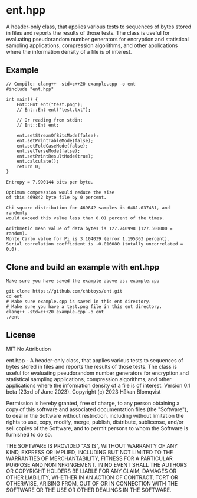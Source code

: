 # ent.hpp
A header-only class, that applies various tests to sequences of bytes stored in files and reports the results of those tests. The class is useful for evaluating pseudorandom number generators for encryption and statistical sampling applications, compression algorithms, and other applications where the information density of a file is of interest.

## Example
```
// Compile: clang++ -std=c++20 example.cpp -o ent
#include "ent.hpp"

int main() {
    Ent::Ent ent("test.png");
    // Ent::Ent ent("test.txt");

    // Or reading from stdin:
    // Ent::Ent ent;

    ent.setStreamOfBitsMode(false);
    ent.setPrintTableMode(false);
    ent.setFoldCaseMode(false);
    ent.setTerseMode(false);
    ent.setPrintResultMode(true);
    ent.calculate();
    return 0;
}

```
```
Entropy = 7.990144 bits per byte.

Optimum compression would reduce the size
of this 469842 byte file by 0 percent.

Chi square distribution for 469842 samples is 6481.037481, and randomly
would exceed this value less than 0.01 percent of the times.

Arithmetic mean value of data bytes is 127.740998 (127.500000 = random).
Monte Carlo value for Pi is 3.104039 (error 1.195363 percent).
Serial correlation coefficient is -0.016080 (totally uncorrelated = 0.0).
```
## Clone and build an example with ent.hpp

```
Make sure you have saved the example above as: example.cpp

git clone https://github.com/chbtoys/ent.git
cd ent
# Make sure example.cpp is saved in this ent directory.
# Make sure you have a test.png file in this ent directory.
clang++ -std=c++20 example.cpp -o ent
./ent
```

## License

MIT No Attribution

ent.hpp - A header-only class, that applies various tests to sequences of bytes 
stored in files and reports the results of those tests. The class is useful 
for evaluating pseudorandom number generators for encryption and statistical 
sampling applications, compression algorithms, and other applications where 
the information density of a file is of interest.
Version 0.1 beta (23:rd of June 2023).
Copyright (c) 2023 Håkan Blomqvist

Permission is hereby granted, free of charge, to any person obtaining a copy of this
software and associated documentation files (the "Software"), to deal in the Software
without restriction, including without limitation the rights to use, copy, modify,
merge, publish, distribute, sublicense, and/or sell copies of the Software, and to
permit persons to whom the Software is furnished to do so.

THE SOFTWARE IS PROVIDED "AS IS", WITHOUT WARRANTY OF ANY KIND, EXPRESS OR IMPLIED,
INCLUDING BUT NOT LIMITED TO THE WARRANTIES OF MERCHANTABILITY, FITNESS FOR A
PARTICULAR PURPOSE AND NONINFRINGEMENT. IN NO EVENT SHALL THE AUTHORS OR COPYRIGHT
HOLDERS BE LIABLE FOR ANY CLAIM, DAMAGES OR OTHER LIABILITY, WHETHER IN AN ACTION
OF CONTRACT, TORT OR OTHERWISE, ARISING FROM, OUT OF OR IN CONNECTION WITH THE
SOFTWARE OR THE USE OR OTHER DEALINGS IN THE SOFTWARE.
